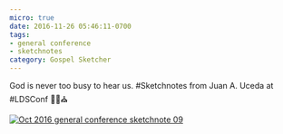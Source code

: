 ```yaml
---
micro: true
date: 2016-11-26 05:46:11-0700
tags:
- general conference
- sketchnotes
category: Gospel Sketcher
---
```


God is never too busy to hear us. #Sketchnotes from Juan A. Uceda at #LDSConf ✍🏼⛪️

[![Oct 2016 general conference sketchnote 09](https://media.bennorris.org/images/gospelsketcher/uploads/2018/18a8431380.jpg)](https://media.bennorris.org/images/gospelsketcher/uploads/2018/18a8431380.jpg)
